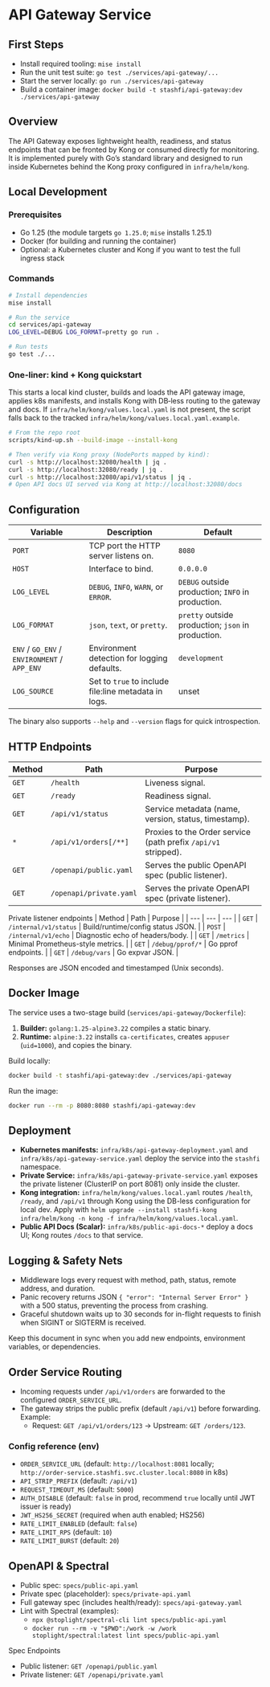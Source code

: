 # API Gateway Service

## First Steps
- Install required tooling: `mise install`
- Run the unit test suite: `go test ./services/api-gateway/...`
- Start the server locally: `go run ./services/api-gateway`
- Build a container image: `docker build -t stashfi/api-gateway:dev ./services/api-gateway`

## Overview
The API Gateway exposes lightweight health, readiness, and status endpoints that can be fronted by Kong or consumed directly for monitoring. It is implemented purely with Go’s standard library and designed to run inside Kubernetes behind the Kong proxy configured in `infra/helm/kong`.

## Local Development
### Prerequisites
- Go 1.25 (the module targets `go 1.25.0`; `mise` installs 1.25.1)
- Docker (for building and running the container)
- Optional: a Kubernetes cluster and Kong if you want to test the full ingress stack

### Commands
```bash
# Install dependencies
mise install

# Run the service
cd services/api-gateway
LOG_LEVEL=DEBUG LOG_FORMAT=pretty go run .

# Run tests
go test ./...
```

### One‑liner: kind + Kong quickstart
This starts a local kind cluster, builds and loads the API gateway image, applies k8s manifests, and installs Kong with DB‑less routing to the gateway and docs. If `infra/helm/kong/values.local.yaml` is not present, the script falls back to the tracked `infra/helm/kong/values.local.yaml.example`.

```bash
# From the repo root
scripts/kind-up.sh --build-image --install-kong

# Then verify via Kong proxy (NodePorts mapped by kind):
curl -s http://localhost:32080/health | jq .
curl -s http://localhost:32080/ready | jq .
curl -s http://localhost:32080/api/v1/status | jq .
# Open API docs UI served via Kong at http://localhost:32080/docs
```

## Configuration
| Variable | Description | Default |
| --- | --- | --- |
| `PORT` | TCP port the HTTP server listens on. | `8080` |
| `HOST` | Interface to bind. | `0.0.0.0` |
| `LOG_LEVEL` | `DEBUG`, `INFO`, `WARN`, or `ERROR`. | `DEBUG` outside production; `INFO` in production. |
| `LOG_FORMAT` | `json`, `text`, or `pretty`. | `pretty` outside production; `json` in production. |
| `ENV` / `GO_ENV` / `ENVIRONMENT` / `APP_ENV` | Environment detection for logging defaults. | `development` |
| `LOG_SOURCE` | Set to `true` to include file:line metadata in logs. | unset |

The binary also supports `--help` and `--version` flags for quick introspection.

## HTTP Endpoints
| Method | Path | Purpose |
| --- | --- | --- |
| `GET` | `/health` | Liveness signal. |
| `GET` | `/ready` | Readiness signal. |
| `GET` | `/api/v1/status` | Service metadata (name, version, status, timestamp). |
| `*` | `/api/v1/orders[/**]` | Proxies to the Order service (path prefix `/api/v1` stripped). |
| `GET` | `/openapi/public.yaml` | Serves the public OpenAPI spec (public listener). |
| `GET` | `/openapi/private.yaml` | Serves the private OpenAPI spec (private listener). |

Private listener endpoints
| Method | Path | Purpose |
| --- | --- | --- |
| `GET` | `/internal/v1/status` | Build/runtime/config status JSON. |
| `POST` | `/internal/v1/echo` | Diagnostic echo of headers/body. |
| `GET` | `/metrics` | Minimal Prometheus-style metrics. |
| `GET` | `/debug/pprof/*` | Go pprof endpoints. |
| `GET` | `/debug/vars` | Go expvar JSON. |

Responses are JSON encoded and timestamped (Unix seconds).

## Docker Image
The service uses a two-stage build (`services/api-gateway/Dockerfile`):
1. **Builder:** `golang:1.25-alpine3.22` compiles a static binary.
2. **Runtime:** `alpine:3.22` installs `ca-certificates`, creates `appuser` (`uid=1000`), and copies the binary.

Build locally:
```bash
docker build -t stashfi/api-gateway:dev ./services/api-gateway
```
Run the image:
```bash
docker run --rm -p 8080:8080 stashfi/api-gateway:dev
```

## Deployment
- **Kubernetes manifests:** `infra/k8s/api-gateway-deployment.yaml` and `infra/k8s/api-gateway-service.yaml` deploy the service into the `stashfi` namespace.
- **Private Service:** `infra/k8s/api-gateway-private-service.yaml` exposes the private listener (ClusterIP on port 8081) only inside the cluster.
- **Kong integration:** `infra/helm/kong/values.local.yaml` routes `/health`, `/ready`, and `/api/v1` through Kong using the DB-less configuration for local dev. Apply with `helm upgrade --install stashfi-kong infra/helm/kong -n kong -f infra/helm/kong/values.local.yaml`.
 - **Public API Docs (Scalar):** `infra/k8s/public-api-docs-*` deploy a docs UI; Kong routes `/docs` to that service.

## Logging & Safety Nets
- Middleware logs every request with method, path, status, remote address, and duration.
- Panic recovery returns JSON `{ "error": "Internal Server Error" }` with a 500 status, preventing the process from crashing.
- Graceful shutdown waits up to 30 seconds for in-flight requests to finish when SIGINT or SIGTERM is received.

Keep this document in sync when you add new endpoints, environment variables, or dependencies.

## Order Service Routing
- Incoming requests under `/api/v1/orders` are forwarded to the configured `ORDER_SERVICE_URL`.
- The gateway strips the public prefix (default `/api/v1`) before forwarding. Example:
  - Request: `GET /api/v1/orders/123` -> Upstream: `GET /orders/123`.

### Config reference (env)
- `ORDER_SERVICE_URL` (default: `http://localhost:8081` locally; `http://order-service.stashfi.svc.cluster.local:8080` in k8s)
- `API_STRIP_PREFIX` (default: `/api/v1`)
- `REQUEST_TIMEOUT_MS` (default: `5000`)
- `AUTH_DISABLE` (default: `false` in prod, recommend `true` locally until JWT issuer is ready)
- `JWT_HS256_SECRET` (required when auth enabled; HS256)
- `RATE_LIMIT_ENABLED` (default: `false`)
- `RATE_LIMIT_RPS` (default: `10`)
- `RATE_LIMIT_BURST` (default: `20`)

## OpenAPI & Spectral
- Public spec: `specs/public-api.yaml`
- Private spec (placeholder): `specs/private-api.yaml`
- Full gateway spec (includes health/ready): `specs/api-gateway.yaml`
- Lint with Spectral (examples):
  - `npx @stoplight/spectral-cli lint specs/public-api.yaml`
  - `docker run --rm -v "$PWD":/work -w /work stoplight/spectral:latest lint specs/public-api.yaml`

Spec Endpoints
- Public listener: `GET /openapi/public.yaml`
- Private listener: `GET /openapi/private.yaml`
